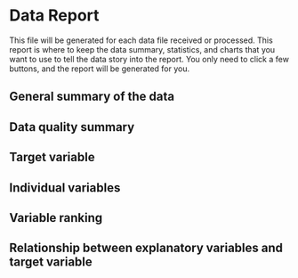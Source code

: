 # Data Report
This file will be generated for each data file received or processed. This report is where to keep the data summary, statistics, and charts that you want to use to tell the data story into the report. You only need to click a few buttons, and the report will be generated for you. 

## General summary of the data

## Data quality summary

## Target variable

## Individual variables

## Variable ranking

## Relationship between explanatory variables and target variable


